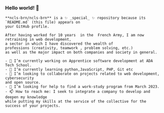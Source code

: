 ### Hello world!  👋

<html lang="en">
  <head>
  
    **ncls-brn/ncls-brn** is a ✨ _special_ ✨ repository because its `README.md` (this file) appears on
    your GitHub profile.

    After having worked for 10 years  in the  French Army, I am now retraining in web development,
    a sector in which I have discovered the wealth of       
    professions (creativity, teamwork , problem solving, etc.) 
    as well as the major impact on both companies and society in general. 
    
  </head>

  <body>

    - 🔭 I’m currently working on Apprentice software development at ADA Tech School. 
    - 🌱 I’m currently learning python,JavaScript, PHP, Git etc 
    - 👯 I’m looking to collaborate on projects related to web development, cybersecurity
    and open source. 
    - 🤔 I’m looking for help to find a work-study program from March 2023. 
    - 📫 How to reach me: I seek to integrate a company to develop and deepen my knowledge
    while putting my skills at the service of the collective for the success of your projects.

  </body>

</html>

